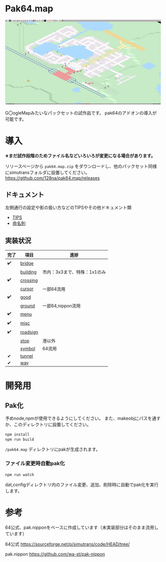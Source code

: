 # Pak64.map

![thumbnail](./docs/thumb.png)

G〇ogleMapみたいなパックセットの試作品です。
pak64のアドオンの導入が可能です。

# 導入
**※まだ試作段階のためファイル名などいろいろが変更になる場合があります。**

リリースページから `pak64.map.zip` をダウンロードし、他のパックセット同様にsimutransフォルダに設置してください。 
https://github.com/128na/pak64.map/releases

## ドキュメント
左側通行の設定や影の扱い方などのTIPSやその他ドキュメント類

- [TIPS](./docs/tips.md)
- [命名則](./docs/naming_rule.md)

## 実装状況

|完了|項目|進捗|
|---|---|---|
|✔️|[bridge](./src/dat/bridge)||
|　|[building](./src/dat/building)|市内：3x3まで、特殊：1x1のみ|
|✔️|[crossing](./src/dat/crossing)||
|　|[cursor](./src/dat/cursor)|一部64流用|
|✔️|[good](./src/dat/good)||
|　|[ground](./src/dat/ground)|一部64,nippon流用|
|✔️|[menu](./src/dat/menu)||
|✔️|[misc](./src/dat/misc)||
|✔️|[roadsign](./src/dat/roadsign)||
|　|[stop](./src/dat/stop)|港以外|
|　|[symbol](./src/dat/symbol)|64流用|
|✔|[tunnel](./src/dat/tunnel)||
|✔|[way](./src/dat/way)||

# 開発用
## Pak化
予めnode,npmが使用できるようにしてください。
また、makeobjにパスを通すか、このディレクトリに設置してください。

```
npm install
npm run build
```
`/pak64.map` ディレクトリにpakが生成されます。

### ファイル変更時自動pak化

```
npm run watch
```
dat,configディレクトリ内のファイル変更、追加、削除時に自動でpak化を実行します。

# 参考
64公式、pak.nipponをベースに作成しています（未実装部分はそのまま流用しています）

64公式
https://sourceforge.net/p/simutrans/code/HEAD/tree/

pak.nippon
https://github.com/wa-st/pak-nippon